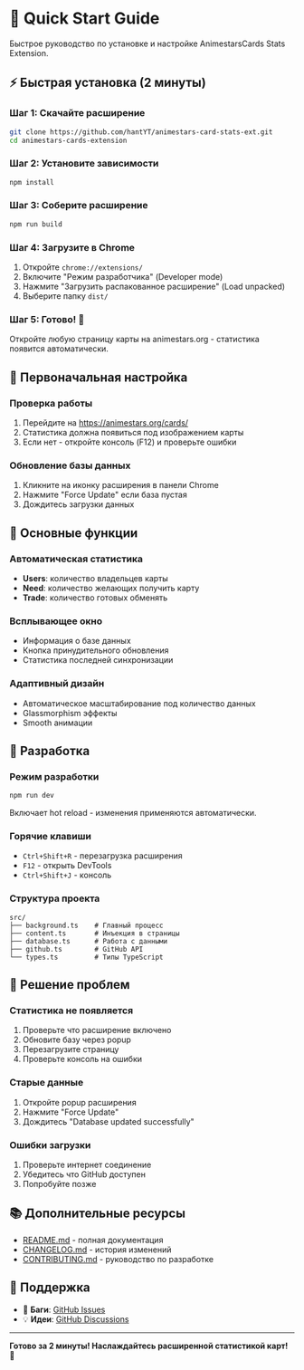 # 🚀 Quick Start Guide

Быстрое руководство по установке и настройке AnimestarsCards Stats Extension.

## ⚡ Быстрая установка (2 минуты)

### Шаг 1: Скачайте расширение
```bash
git clone https://github.com/hantYT/animestars-card-stats-ext.git
cd animestars-cards-extension
```

### Шаг 2: Установите зависимости
```bash
npm install
```

### Шаг 3: Соберите расширение
```bash
npm run build
```

### Шаг 4: Загрузите в Chrome
1. Откройте `chrome://extensions/`
2. Включите "Режим разработчика" (Developer mode)
3. Нажмите "Загрузить распакованное расширение" (Load unpacked)
4. Выберите папку `dist/`

### Шаг 5: Готово! 🎉
Откройте любую страницу карты на animestars.org - статистика появится автоматически.

## 🔧 Первоначальная настройка

### Проверка работы
1. Перейдите на https://animestars.org/cards/
2. Статистика должна появиться под изображением карты
3. Если нет - откройте консоль (F12) и проверьте ошибки

### Обновление базы данных
1. Кликните на иконку расширения в панели Chrome
2. Нажмите "Force Update" если база пустая
3. Дождитесь загрузки данных

## 🎯 Основные функции

### Автоматическая статистика
- **Users**: количество владельцев карты
- **Need**: количество желающих получить карту  
- **Trade**: количество готовых обменять

### Всплывающее окно
- Информация о базе данных
- Кнопка принудительного обновления
- Статистика последней синхронизации

### Адаптивный дизайн
- Автоматическое масштабирование под количество данных
- Glassmorphism эффекты
- Smooth анимации

## 🔄 Разработка

### Режим разработки
```bash
npm run dev
```
Включает hot reload - изменения применяются автоматически.

### Горячие клавиши
- `Ctrl+Shift+R` - перезагрузка расширения
- `F12` - открыть DevTools
- `Ctrl+Shift+J` - консоль

### Структура проекта
```
src/
├── background.ts    # Главный процесс
├── content.ts       # Инъекция в страницы  
├── database.ts      # Работа с данными
├── github.ts        # GitHub API
└── types.ts         # Типы TypeScript
```

## 🐛 Решение проблем

### Статистика не появляется
1. Проверьте что расширение включено
2. Обновите базу через popup
3. Перезагрузите страницу
4. Проверьте консоль на ошибки

### Старые данные
1. Откройте popup расширения
2. Нажмите "Force Update" 
3. Дождитесь "Database updated successfully"

### Ошибки загрузки
1. Проверьте интернет соединение
2. Убедитесь что GitHub доступен
3. Попробуйте позже

## 📚 Дополнительные ресурсы

- [README.md](README.md) - полная документация
- [CHANGELOG.md](CHANGELOG.md) - история изменений
- [CONTRIBUTING.md](CONTRIBUTING.md) - руководство по разработке

## 💬 Поддержка

- 🐛 **Баги**: [GitHub Issues](https://github.com/hantYT/animestars-card-stats-ext/issues)
- 💡 **Идеи**: [GitHub Discussions](https://github.com/hantYT/animestars-card-stats-ext/discussions)
---

**Готово за 2 минуты! Наслаждайтесь расширенной статистикой карт! 🎴**